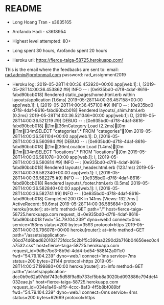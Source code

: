 # README


* Long Hoang Tran - s3635165

* Arofando Hadi - s3618954

* Highest level attempted: 80+

* Long spent 30 hours,
  Arofando spent 20 hours

* Heroku url: https://fierce-taiga-58725.herokuapp.com/

This is the email where the feedbacks are sent to:
email:    rad.admin@protonmail.com
password: rad_assignment2019

* Heroku log:
2019-05-28T14:00:36.453920+00:00 app[web.1]: I, [2019-05-28T14:00:36.453862 #9]  INFO -- : [0e935bd0-d7f8-4daf-8616-fabd90bcb018]   Rendered static_pages/home.html.erb within layouts/application (1.6ms)
2019-05-28T14:00:36.457158+00:00 app[web.1]: I, [2019-05-28T14:00:36.457100 #9]  INFO -- : [0e935bd0-d7f8-4daf-8616-fabd90bcb018]   Rendered layouts/_shim.html.erb (0.2ms)
2019-05-28T14:00:36.521346+00:00 app[web.1]: D, [2019-05-28T14:00:36.521219 #9] DEBUG -- : [0e935bd0-d7f8-4daf-8616-fabd90bcb018]   [1m[36mCategory Load (2.2ms)[0m  [1m[34mSELECT "categories".* FROM "categories"[0m
2019-05-28T14:00:36.561104+00:00 app[web.1]: D, [2019-05-28T14:00:36.560994 #9] DEBUG -- : [0e935bd0-d7f8-4daf-8616-fabd90bcb018]   [1m[36mLocation Load (1.4ms)[0m  [1m[34mSELECT "locations".* FROM "locations"[0m
2019-05-28T14:00:36.581078+00:00 app[web.1]: I, [2019-05-28T14:00:36.580814 #9]  INFO -- : [0e935bd0-d7f8-4daf-8616-fabd90bcb018]   Rendered layouts/_header.html.erb (123.1ms)
2019-05-28T14:00:36.582340+00:00 app[web.1]: I, [2019-05-28T14:00:36.582275 #9]  INFO -- : [0e935bd0-d7f8-4daf-8616-fabd90bcb018]   Rendered layouts/_footer.html.erb (0.5ms)
2019-05-28T14:00:36.582840+00:00 app[web.1]: I, [2019-05-28T14:00:36.582741 #9]  INFO -- : [0e935bd0-d7f8-4daf-8616-fabd90bcb018] Completed 200 OK in 141ms (Views: 132.7ms | ActiveRecord: 59.6ms)
2019-05-28T14:00:36.585684+00:00 heroku[router]: at=info method=GET path="/" host=fierce-taiga-58725.herokuapp.com request_id=0e935bd0-d7f8-4daf-8616-fabd90bcb018 fwd="54.79.104.239" dyno=web.1 connect=0ms service=153ms status=200 bytes=3593 protocol=https
2019-05-28T14:00:36.796078+00:00 heroku[router]: at=info method=GET path="/assets/application-06cd74d6bad620102173fdcc5c2b1f5c399aa2290d2b716b04656eec0c4a7532.css" host=fierce-taiga-58725.herokuapp.com request_id=9d6e7bc3-8b9d-4dd4-bd54-588f42a0f1c0 fwd="54.79.104.239" dyno=web.1 connect=1ms service=7ms status=200 bytes=21144 protocol=https
2019-05-28T14:00:37.199880+00:00 heroku[router]: at=info method=GET path="/assets/application-dcc0b9c62a97dbf743c5d58f9a8b733cf5bb8a3020bd093886c794def4032eae.js" host=fierce-taiga-58725.herokuapp.com request_id=034e1a49-a1f9-4ccc-8af3-4f5b8bf089bf fwd="54.79.104.239" dyno=web.1 connect=0ms service=4ms status=200 bytes=62699 protocol=https
